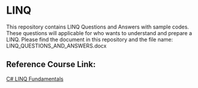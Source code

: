 # LINQ
This repository contains LINQ Questions and Answers with sample codes.
These questions will applicable for who wants to understand and prepare  a LINQ.
Please find the document in this repository and the file name: LINQ_QUESTIONS_AND_ANSWERS.docx

## Reference Course Link:
[C# LINQ Fundamentals](https://deloittedevelopment.udemy.com/course/csharp-linq/learn/lecture/20717718#overview)


